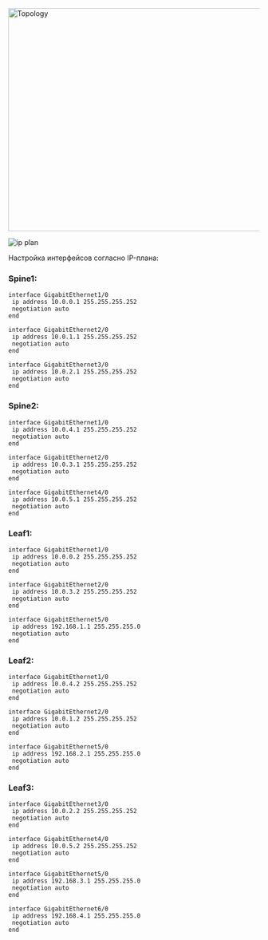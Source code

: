 
<img width="878" height="447" alt="Topology" src="https://github.com/user-attachments/assets/e5343781-8475-48ac-822b-f7f8626f7776" />


![ip plan](https://github.com/user-attachments/assets/159fdeb7-0d0f-48fb-810d-d1845e5c4b42)

Настройка интерфейсов согласно IP-плана:

### Spine1:

```
interface GigabitEthernet1/0
 ip address 10.0.0.1 255.255.255.252
 negotiation auto
end

interface GigabitEthernet2/0
 ip address 10.0.1.1 255.255.255.252
 negotiation auto
end

interface GigabitEthernet3/0
 ip address 10.0.2.1 255.255.255.252
 negotiation auto
end
```

### Spine2:

```
interface GigabitEthernet1/0
 ip address 10.0.4.1 255.255.255.252
 negotiation auto
end

interface GigabitEthernet2/0
 ip address 10.0.3.1 255.255.255.252
 negotiation auto
end

interface GigabitEthernet4/0
 ip address 10.0.5.1 255.255.255.252
 negotiation auto
end
```

### Leaf1:

```
interface GigabitEthernet1/0
 ip address 10.0.0.2 255.255.255.252
 negotiation auto
end

interface GigabitEthernet2/0
 ip address 10.0.3.2 255.255.255.252
 negotiation auto
end

interface GigabitEthernet5/0
 ip address 192.168.1.1 255.255.255.0
 negotiation auto
end
```

### Leaf2:

```
interface GigabitEthernet1/0
 ip address 10.0.4.2 255.255.255.252
 negotiation auto
end

interface GigabitEthernet2/0
 ip address 10.0.1.2 255.255.255.252
 negotiation auto
end

interface GigabitEthernet5/0
 ip address 192.168.2.1 255.255.255.0
 negotiation auto
end
```

### Leaf3:

```
interface GigabitEthernet3/0
 ip address 10.0.2.2 255.255.255.252
 negotiation auto
end

interface GigabitEthernet4/0
 ip address 10.0.5.2 255.255.255.252
 negotiation auto
end

interface GigabitEthernet5/0
 ip address 192.168.3.1 255.255.255.0
 negotiation auto
end

interface GigabitEthernet6/0
 ip address 192.168.4.1 255.255.255.0
 negotiation auto
end
```
